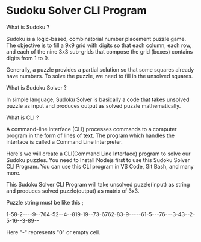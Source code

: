 # Sudoku Solver CLI Program

What is Sudoku ?

Sudoku is a logic-based, combinatorial number placement puzzle game. The objective is to fill a 9x9 grid with digits so that each column, each row, and each of  the nine 3x3 sub-grids that compose the grid (boxes) contains digits from 1 to 9.

Generally, a puzzle provides a partial solution so that some squares already have numbers. To solve the puzzle, we need to fill in the unsolved squares.

What is Sudoku Solver ?

In simple language, Sudoku Solver is basically a code that takes unsolved puzzle as input and produces output as solved puzzle mathematically.

What is CLI ?

A command-line interface (CLI) processes commands to a computer program in the form of lines of text. The program which handles the interface is called a Command Line Interpreter.

Here's we will create a CLI(Command Line Interface) program to solve our Sudoku puzzles. You need to Install Nodejs first to use this Sudoku Solver CLI Program. You can use this CLI program in VS Code, Git Bash, and many more.

This Sudoku Solver CLI Program will take unsolved puzzle(input) as string and produces solved puzzle(output) as matrix of 3x3.

Puzzle string must be like this  ;

1-58-2----9--764-52--4--819-19--73-6762-83-9-----61-5---76---3-43--2-5-16--3-89--

Here "-" represents "0" or empty cell.